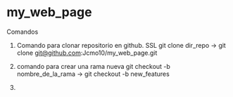 # my_web_page

Comandos

1. Comando para clonar repositorio en github. SSL
    git clone dir_repo -> git clone git@github.com:Jcmo10/my_web_page.git

2. comando para crear una rama nueva
    git checkout -b nombre_de_la_rama -> git checkout -b new_features

3. 
